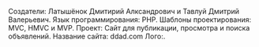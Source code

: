 Создатели: Латышёнок Дмитирий Алксандрович и Тавлуй Дмитрий Валерьевич.
Язык программирования: PHP.
Шаблоны проектирования: MVC, HMVC и MVP.
Проект: Сайт для публикации, просмотра и поиска объявлений.
Название сайта: ddad.com
Лого:.
